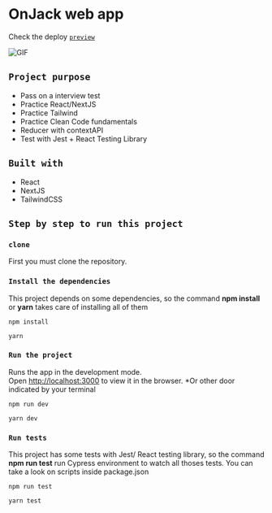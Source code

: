 # OnJack web app

Check the deploy [`preview`](https://www.onjack-social.walisontsx.com/)

![GIF](https://github.com/Wtheodoro/wookie-movies/blob/main/wookie/public/gif/2022-10-26%2017.58.40.gif)

## `Project purpose`

- Pass on a interview test
- Practice React/NextJS
- Practice Tailwind
- Practice Clean Code fundamentals
- Reducer with contextAPI
- Test with Jest + React Testing Library

## `Built with`

- React
- NextJS
- TailwindCSS

## `Step by step to run this project`

### `clone`

First you must clone the repository.

### `Install the dependencies`

This project depends on some dependencies, so the command **npm install** or **yarn** takes care of installing all of them

    npm install

    yarn

### `Run the project`

Runs the app in the development mode.\
Open [http://localhost:3000](http://localhost:3000) to view it in the browser.
\*Or other door indicated by your terminal

    npm run dev

    yarn dev

### `Run tests`

This project has some tests with Jest/ React testing library, so the command **npm run test** run Cypress environment to watch all thoses tests. You can take a look on scripts inside package.json

    npm run test

    yarn test
